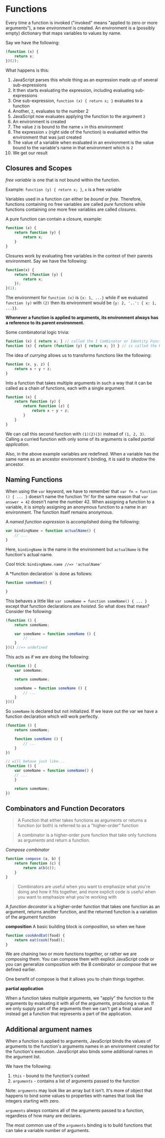 Functions
===

Every time a function is invoked ("invoked" means "applied to zero or more arguments"), a new *environment* is created. An environment is a (possibly empty) dictionary that maps variables to values by name.

Say we have the following:
```javascript
(function (x) {
    return x;
})(2);
```

What happens is this:

1. JavaScript parses this whole thing as an expression made up of several sub-expressions
2. It then starts evaluating the expression, including evaluating sub-expressions
3. One sub-expression, `function (x) { return x; }` evaluates to a function
4. Another, `2`, evaluates to the number 2
5. JavaScript now evaluates applying the function to the argument `2`
6. An environment is created
7. The value `2` is bound to the name `x` in this environment
8. The expression `x` (right side of the function) is evaluated within the environment that was just created
9. The value of a variable when evaluated in an environment is the value bound to the variable's name in that environment which is `2`
10. We get our result


## Closures and Scopes

*free variable* is one that is not bound within the function.

Example: `function (y) { return x; }`, `x` is a free variable

Variables used in a function can either be *bound* or *free*. Therefore, functions containing no free variables are called *pure* functions while functions containing one more free variables are called *closures*.

A pure function can contain a closure, example:

```javascript
function (x) {
    return function (y) {
        return x;
    }
}
```

Closures work by evaluating free variables in the context of their parents environment. Say we have the following:

```javascript
function(x) {
    return (function (y) {
        return x;
    });
}(1);
```

The environment for `function (x)` is `{x: 1, ...}` while if we evaluated `function (y)` with `(2)` then its environment would be `{y: 2, '..': { x: 1, ...}}`.

**Whenever a function is applied to arguments, its environment always has a reference to its parent environment.**

Some combinatorial logic trivia:
```javascript
function (x) { return x; } // called the I Combinator or Identity Function
function (x) { return (function (y) { return x; }) } // is called the K Combinator or Kestrel
```

The idea of *currying* allows us to transforms functions like the following:
```javascript
function (x, y, z) {
    return x + y + z;
}
```

Into a function that takes multiple arguments in such a way that it can be called as a chain of functions, each with a single argument.

```javascript
function (x) {
    return function (y) {
        return function (z) {
            return x + y + z;
        }
    }
}
```

We can call this second function with `(1)(2)(3)` instead of `(1, 2, 3)`. Calling a curried function with only some of its arguments is called *partial application*.

Also, in the above example variables are redefined. When a variable has the same name as an ancestor environment's binding, it is said to *shadow* the ancestor.

## Naming Functions

When using the `var` keyword, we have to remember that `var fn = function () { ... }` doesn't name the function 'fn' for the same reason that `var answer = 42` doesn't name the number 42. When assigning a function to a variable, it is simply assigning an anonymous function to a name in an environment. The function itself remains anonymous.

A *named function expression* is accomplished doing the following:

```javascript
var bindingName = function actualName() {
    // ...
}
```

Here, `bindingName` is the name in the environment but `actualName` is the function's actual name.

Cool trick: `bindingName.name //=> 'actualName'`

A *function declaration` is done as follows:

```javascript
function someName() {

}
```

This behaves a little like `var someName = function someName() { ... }` except that function declarations are *hoisted*. So what does that mean? Consider the following:

```javascript
(function () {
    return someName;

    var someName = function someName () {
        // ...
    }
})() //=> undefined
```

This acts as if we are doing the following:

```javascript
(function () {
    var someName;

    return someName;

    someName = function someName () {
        // ...
    }
})()
```

So `someName` is declared but not initialized. If we leave out the var we have a function declaration which will work perfectly.

```javascript
(function () {
    return someName;

    function someName () {
        // ...
    }
})

// will behave just like...
(function () {
    var someName = function someName() {
    // ...
    }

    return someName;
})
```

## Combinators and Function Decorators

> A Function that either takes functions as arguments or returns a function (or both) is referred to as a "higher-order" function

> A combinator is a higher-order pure function that take only functions as arguments and return a function.

*Compose combinator*
```javascript
function compose (a, b) {
    return function (c) {
        return a(b(c));
    }
}
```

> Combinators are useful when you want to emphasize what you're doing and how it fits together, and more explicit code is useful when you want to emphasize what you're working with

A *function decorator* is a higher-order function that takes one function as an argument, returns another function, and the returned function is a variation of the argument function

**composition**
A basic building block is *composition*, so when we have

```javascript
function cookAndEat(food) {
    return eat(cook(food));
}
```

We are chaining two or more functions together, or rather we are *composing* them. You can compose them with explicit JavaScript code or you can generalize composition with the B combinator or *compose* that we defined earlier.

One benefit of compose is that it allows you to chain things together.

**partial application**

When a function takes multiple arguments, we "apply" the function to the arguments by evaluating it with all of the arguments, producing a value. If we only supply part of the arguments then we can't get a final value and instead get a function that represents a part of the application.

## Additional argument names

When a function is applied to arguments, JavaScript binds the values of arguments to the function's arguments names in an environment created for the function's execution. JavaScript also binds some additional names in the argument list.

We have the following:

1. `this` - bound to the function's context
2. `arguments` - contains a list of arguments passed to the function

Note: `arguments` may look like an array but it isn't. It's more of object that happens to bind some values to properties with names that look like integers starting with zero.

`arguments` always contains all of the arguments passed to a function, regardless of how many are declares.

The most common use of the `arguments` binding is to build functions that can take a variable number of arguments.